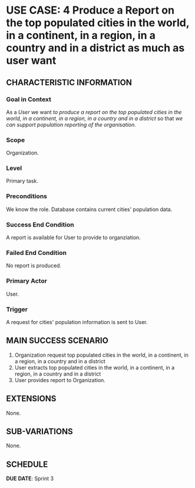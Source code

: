 # USE CASE: 4 Produce a Report on the top populated cities in the world, in a continent, in a region, in a country and in a district as much as user want

## CHARACTERISTIC INFORMATION

### Goal in Context

As a *User* we want *to produce a report on the top populated cities in the world, in a continent, in a region, in a country and in a district* so that *we can support population reporting of the organisation.*

### Scope

Organization.

### Level

Primary task.

### Preconditions

We know the role.  Database contains current cities' population data.

### Success End Condition

A report is available for User to provide to organziation.

### Failed End Condition

No report is produced.

### Primary Actor

User.

### Trigger

A request for cities' population information is sent to User.

## MAIN SUCCESS SCENARIO

1. Organization request top populated cities in the world, in a continent, in a region, in a country and in a district
2. User extracts top populated cities in the world, in a continent, in a region, in a country and in a district
3. User provides report to Organization.

## EXTENSIONS

None.

## SUB-VARIATIONS

None.

## SCHEDULE

**DUE DATE**: Sprint 3
